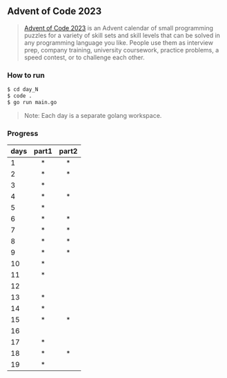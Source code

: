 ## Advent of Code 2023

> [Advent of Code 2023](https://adventofcode.com/2023) is an Advent calendar of small programming puzzles for a variety of skill sets and skill levels that can be solved in any programming language you like. People use them as interview prep, company training, university coursework, practice problems, a speed contest, or to challenge each other.

### How to run

```bash
$ cd day_N
$ code .
$ go run main.go
```
> Note: Each day is a separate golang workspace.

### Progress
| days | part1 | part2 |
|------|:-----:|:-----:|
|  1   |   *   |   *   |
|  2   |   *   |   *   |
|  3   |   *   |       |
|  4   |   *   |   *   |
|  5   |   *   |       |
|  6   |   *   |   *   |
|  7   |   *   |   *   |
|  8   |   *   |   *   |
|  9   |   *   |   *   |
| 10   |   *   |       |
| 11   |   *   |       |
| 12   |       |       |
| 13   |   *   |       |
| 14   |   *   |       |
| 15   |   *   |   *   |
| 16   |       |       |
| 17   |   *   |       |
| 18   |   *   |   *   |
| 19   |   *   |       |
